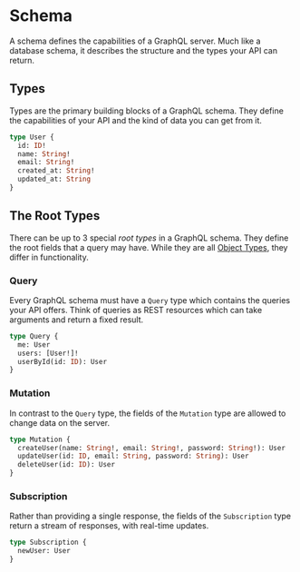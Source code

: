 # Schema

A schema defines the capabilities of a GraphQL server.
Much like a database schema, it describes the structure and the types your API can return.

## Types

Types are the primary building blocks of a GraphQL schema.
They define the capabilities of your API and the kind of data you can get from it.

```graphql
type User {
  id: ID!
  name: String!
  email: String!
  created_at: String!
  updated_at: String
}
```

## The Root Types

There can be up to 3 special *root types* in a GraphQL schema.
They define the root fields that a query may have. While they are
all [Object Types](types.md#object-type), they differ in functionality.

### Query

Every GraphQL schema must have a `Query` type which contains the queries your API offers.
Think of queries as REST resources which can take arguments and return a fixed result.

```graphql
type Query {
  me: User
  users: [User!]!
  userById(id: ID): User 
}
```

### Mutation

In contrast to the `Query` type, the fields of the `Mutation` type are
allowed to change data on the server.

```graphql
type Mutation {
  createUser(name: String!, email: String!, password: String!): User
  updateUser(id: ID, email: String, password: String): User
  deleteUser(id: ID): User
}
```

### Subscription

Rather than providing a single response, the fields of the `Subscription` type
return a stream of responses, with real-time updates.

```graphql
type Subscription {
  newUser: User
}
```


